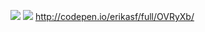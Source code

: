 ![](http://nimb.ws/Zmf5V0) 
![](https://nimbus.everhelper.me/client/notes/share/217982/Kx1TSTbBcG3XPTtb7Xn7y9A45RQ420EH/)
http://codepen.io/erikasf/full/OVRyXb/
